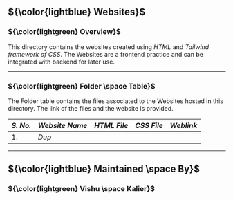 ## ${\color{lightblue} Websites}$

### ${\color{lightgreen} Overview}$

This directory contains the websites created using *HTML* and *Tailwind framework of CSS*. The Websites are a frontend practice and can be integrated with
backend for later use.

----

### ${\color{lightgreen} Folder \space Table}$

The Folder table contains the files associated to the Websites hosted in this directory. The link of the files and the website is provided.

| ***S. No.*** | ***Website Name*** | ***HTML File*** | ***CSS File*** | ***Weblink*** |
|-|-|-|-|-|
| 1. | *Dup* | | | |


----

## ${\color{lightblue} Maintained \space By}$
### ${\color{lightgreen} Vishu \space Kalier}$
